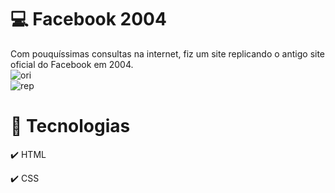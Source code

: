 # 💻 Facebook 2004

Com pouquíssimas consultas na internet, fiz um site replicando o antigo site oficial do Facebook em 2004.
<br>
![ori](https://user-images.githubusercontent.com/66878007/150865245-3eabb164-d407-46fd-ba01-132381d0fc17.png) <br>
![rep](https://user-images.githubusercontent.com/66878007/150865265-69e5a3b0-ee4e-45d1-845c-5b9e50392325.png) <br>



# 🚀 Tecnologias

<p>✔️ HTML</p>
<p>✔️ CSS</p>
